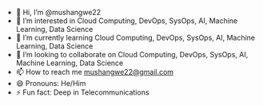 - 👋 Hi, I’m @mushangwe22
- 👀 I’m interested in Cloud Computing, DevOps, SysOps, AI, Machine Learning, Data Science
- 🌱 I’m currently learning Cloud Computing, DevOps, SysOps, AI, Machine Learning, Data Science
- 💞️ I’m looking to collaborate on Cloud Computing, DevOps, SysOps, AI, Machine Learning, Data Science
- 📫 How to reach me mushangwe22@gmail.com
- 😄 Pronouns: He/Him
- ⚡ Fun fact: Deep in Telecommunications

<!---
mushangwe22/mushangwe22 is a ✨ special ✨ repository because its `README.md` (this file) appears on your GitHub profile.
You can click the Preview link to take a look at your changes.
--->
